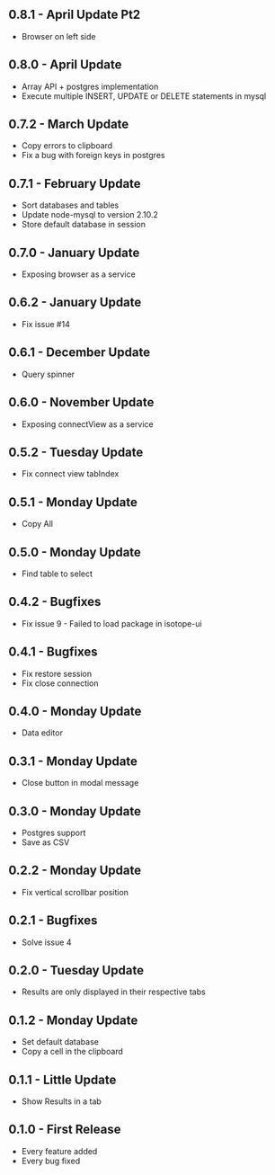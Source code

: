 ## 0.8.1 - April Update Pt2
* Browser on left side

## 0.8.0 - April Update
* Array API + postgres implementation
* Execute multiple INSERT, UPDATE or DELETE statements in mysql

## 0.7.2 - March Update
* Copy errors to clipboard
* Fix a bug with foreign keys in postgres

## 0.7.1 - February Update
* Sort databases and tables
* Update node-mysql to version 2.10.2
* Store default database in session

## 0.7.0 - January Update
* Exposing browser as a service

## 0.6.2 - January Update
* Fix issue #14

## 0.6.1 - December Update
* Query spinner

## 0.6.0 - November Update
* Exposing connectView as a service

## 0.5.2 - Tuesday Update
* Fix connect view tabIndex

## 0.5.1 - Monday Update
* Copy All

## 0.5.0 - Monday Update
* Find table to select

## 0.4.2 - Bugfixes
* Fix issue 9 - Failed to load package in isotope-ui

## 0.4.1 - Bugfixes
* Fix restore session
* Fix close connection

## 0.4.0 - Monday Update
* Data editor

## 0.3.1 - Monday Update
* Close button in modal message

## 0.3.0 - Monday Update
* Postgres support
* Save as CSV

## 0.2.2 - Monday Update
* Fix vertical scrollbar position

## 0.2.1 - Bugfixes
* Solve issue 4

## 0.2.0 - Tuesday Update
* Results are only displayed in their respective tabs

## 0.1.2 - Monday Update
* Set default database
* Copy a cell in the clipboard

## 0.1.1 - Little Update
* Show Results in a tab

## 0.1.0 - First Release
* Every feature added
* Every bug fixed
